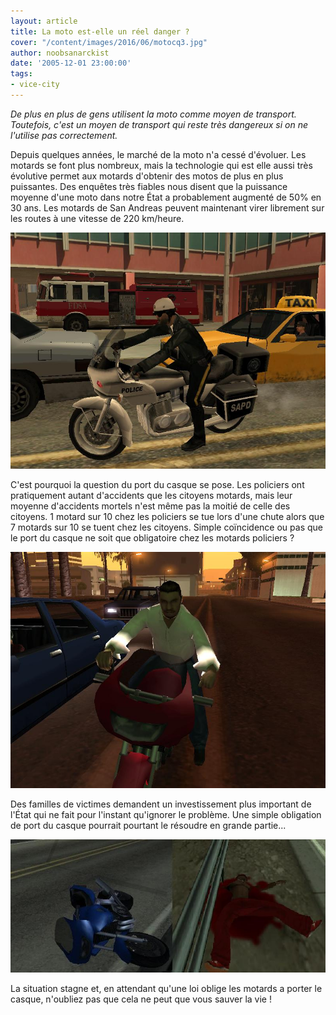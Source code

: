 ```yaml
---
layout: article
title: La moto est-elle un réel danger ?
cover: "/content/images/2016/06/motocq3.jpg"
author: noobsanarckist
date: '2005-12-01 23:00:00'
tags:
- vice-city
---
```


_De plus en plus de gens utilisent la moto comme moyen de transport. Toutefois, c'est un moyen de transport qui reste très dangereux si on ne l'utilise pas correctement._

Depuis quelques années, le marché de la moto n'a cessé d'évoluer. Les motards se font plus nombreux, mais la technologie qui est elle aussi très évolutive permet aux motards d'obtenir des motos de plus en plus puissantes. Des enquêtes très fiables nous disent que la puissance moyenne d'une moto dans notre État a probablement augmenté de 50% en 30 ans. Les motards de San Andreas peuvent maintenant virer librement sur les routes à une vitesse de 220 km/heure.

![](/content/images/2005/01/motocq.jpg)

C'est pourquoi la question du port du casque se pose. Les policiers ont pratiquement autant d'accidents que les citoyens motards, mais leur moyenne d'accidents mortels n'est même pas la moitié de celle des citoyens. 1 motard sur 10 chez les policiers se tue lors d'une chute alors que 7 motards sur 10 se tuent chez les citoyens. Simple coïncidence ou pas que le port du casque ne soit que obligatoire chez les motards policiers ?

![](/content/images/2005/01/motocq1.jpg)

Des familles de victimes demandent un investissement plus important de l'État qui ne fait pour l'instant qu'ignorer le problème. Une simple obligation de port du casque pourrait pourtant le résoudre en grande partie...

![](/content/images/2005/01/motocq2.jpg)

La situation stagne et, en attendant qu'une loi oblige les motards a porter le casque, n'oubliez pas que cela ne peut que vous sauver la vie !

<!--kg-card-end: markdown-->
